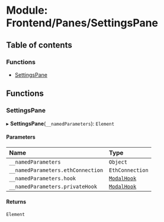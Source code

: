 # Module: Frontend/Panes/SettingsPane

## Table of contents

### Functions

- [SettingsPane](Frontend_Panes_SettingsPane.md#settingspane)

## Functions

### SettingsPane

▸ **SettingsPane**(`__namedParameters`): `Element`

#### Parameters

| Name                              | Type                                                 |
| :-------------------------------- | :--------------------------------------------------- |
| `__namedParameters`               | `Object`                                             |
| `__namedParameters.ethConnection` | `EthConnection`                                      |
| `__namedParameters.hook`          | [`ModalHook`](Frontend_Views_ModalPane.md#modalhook) |
| `__namedParameters.privateHook`   | [`ModalHook`](Frontend_Views_ModalPane.md#modalhook) |

#### Returns

`Element`
